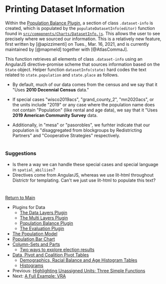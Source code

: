 # Printing Dataset Information 

Within the [Population Balance Plugin], a section of class
`.dataset-info` is created, which is populated by the
`populateDatasetInfo(editor)` function found in 
[`src/components/Charts/DatasetInfo.js`]. This allows the user to see
precisely where we sourced our information. This is a relatively new
feature, first written by [@apizzimenti] on Tues., Mar. 16, 2021, and
is currently maintained by [@mapmeld] together with [@AtlasCommaJ].

This function retrieves all elements of class `.dataset-info` using an
AngularJS directive-promise scheme that sources information based on the
`State` object. Helper function `datasetInfo(state)` hard codes the text
related to `state.population` and `state.place` as follows. 

- By default, much of our data comes from the census and we say that it
"Uses __2010 Decennial Census__ data." 

- If special cases "wisco2019acs", "grand_county_2", "mn2020acs", or the
units include "2019" or any case where the population name does not
contain "Population" (like rental and age data), we say that it "Uses
__2019 American Community Survey__ data.

- Additionally, in "mesa" or "pasorobles", we furhter indicate that our
population is "disaggregated from blockgroups by Redistricting Partners"
and "Cooperative Strategies" respectively. 

# #

### Suggestions

- Is there a way we can handle these special cases and special language
in `spatial_abiliies`?
- Directives come from AngularJS, whereas we use lit-html throughout
Districtr for templating. Can't we just use lit-html to populate this
text?

# #

[Return to Main](../README.md)
- Plugins for Data
  - [The Data Layers Plugin](../06charts/datalayersplugin.md)
  - [The Multi Layers Plugin](../06charts/multilayersplugin.md)
  - [Population Balance Plugin](../06charts/popbalanceplugin.md)
  - [The Evaluation Plugin](../06charts/evaluationplugin.md)
- [The Population Model](../06charts/population.md)
- [Population Bar Chart](../06charts/populationbarchart.md)
- [Column-Sets and Parts](./06charts/columnsetsparts.md)
  - [Two ways to explore election results](../06charts/electionresults.md)
- [Data, Pivot and Coalition Pivot Tables](../06charts/datatable.md)
  - [Demographics, Racial Balance and Age Histogram Tables](../06charts/demographicstable.md)
  - [Histograms](../06charts/histogram.md)
- Previous: [Highlighting Unassigned Units: Three Simple Functions](../06charts/higlightunassigned.md)
- Next: [A Full Example: VRA](../06charts/vra.md)

[Population Balance Plugin]: ./6charts/popbalanceplugin.md
[`src/components/Charts/DatasetInfo.js`]: ../../src/components/Charts/DatasetInfo.js
[`State`]: ../01contextplan/state.md
